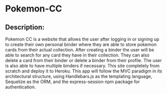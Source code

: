 # Pokemon-CC

## Description:
Pokemon CC is a website that allows the user after logging in or signing up to create their own personal binder where they are able to store pokemon cards from their actual collection. 
After creating a binder the user will be able to search for any card they have in their collection. They can also delete a card from their binder or delete a binder from their profile. 
The user is also able to have multiple binders if necessary.
This site completely from scratch and deploy it to Heroku. This app will follow the MVC paradigm in its architectural structure, using Handlebars.js as 
the templating language, Sequelize as the ORM, and the express-session npm package for authentication.
